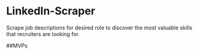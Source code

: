 # LinkedIn-Scraper
Scrape job descriptions for desired role to discover the most valuable skills that recruiters are looking for.

##MVPs
